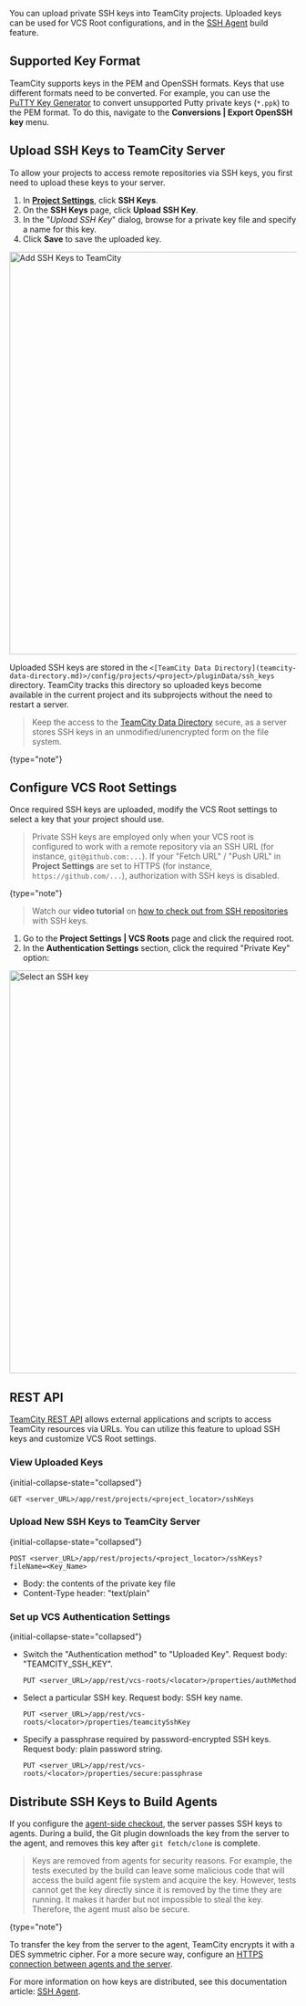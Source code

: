 [//]: # (title: SSH Keys Management)
[//]: # (auxiliary-id: SSH Keys Management)

You can upload private SSH keys into TeamCity projects. Uploaded keys can be used for VCS Root configurations, and in the [SSH Agent](ssh-agent.md) build feature.



## Supported Key Format

TeamCity supports keys in the PEM and OpenSSH formats. Keys that use different formats need to be converted. For example, you can use the [PuTTY Key Generator](https://www.puttygen.com/) to convert unsupported Putty private keys (`*.ppk`) to the PEM format. To do this, navigate to the **Conversions | Export OpenSSH key** menu.

## Upload SSH Keys to TeamCity Server

To allow your projects to access remote repositories via SSH keys, you first need to upload these keys to your server.

1. In __[Project Settings](creating-and-editing-projects.md#Managing+Project)__, click __SSH Keys__.
2. On the __SSH Keys__ page, click __Upload SSH Key__.
3. In the "_Upload SSH Key_" dialog, browse for a private key file and specify a name for this key.
4. Click **Save** to save the uploaded key.

<img src="ssh-keys.png" width="706" alt="Add SSH Keys to TeamCity"/>

Uploaded SSH keys are stored in the `<[TeamCity Data Directory](teamcity-data-directory.md)>/config/projects/<project>/pluginData/ssh_keys` directory. TeamCity tracks this directory so uploaded keys become available in the current project and its subprojects without the need to restart a server.

> Keep the access to the [TeamCity Data Directory](teamcity-data-directory.md) secure, as a server stores SSH keys in an unmodified/unencrypted form on the file system.
>
{type="note"}

## Configure VCS Root Settings

Once required SSH keys are uploaded, modify the VCS Root settings to select a key that your project should use.


> Private SSH keys are employed only when your VCS root is configured to work with a remote repository via an SSH URL (for instance, `git@github.com:...`). If your "Fetch URL" / "Push URL" in **Project Settings** are set to HTTPS (for instance, `https://github.com/...`), authorization with SSH keys is disabled.
> 
{type="note"}

> Watch our **video tutorial** on [how to check out from SSH repositories](https://www.youtube.com/watch?v=nUTb1BjMMoE) with SSH keys.

1. Go to the **Project Settings | VCS Roots** page and click the required root.
2. In the **Authentication Settings** section, click the required "Private Key" option:
   <include src="git.md" include-id="ssh-key-options"/>

<img src="dk-selectSshKeyOptions.png" width="706" alt="Select an SSH key"/>



## REST API 

[TeamCity REST API](teamcity-rest-api.md) allows external applications and scripts to access TeamCity resources via URLs. You can utilize this feature to upload SSH keys and customize VCS Root settings.

### View Uploaded Keys
{initial-collapse-state="collapsed"}


```Plain Text
GET <server_URL>/app/rest/projects/<project_locator>/sshKeys
```

### Upload New SSH Keys to TeamCity Server
{initial-collapse-state="collapsed"}

```Plain Text
POST <server_URL>/app/rest/projects/<project_locator>/sshKeys?fileName=<Key_Name>
```

* Body: the contents of the private key file
* Content-Type header: "text/plain"



### Set up VCS Authentication Settings
{initial-collapse-state="collapsed"}

* Switch the "Authentication method" to "Uploaded Key". Request body: "TEAMCITY_SSH_KEY".
    
    ```Plain Text
    PUT <server_URL>/app/rest/vcs-roots/<locator>/properties/authMethod
    ```

* Select a particular SSH key. Request body: SSH key name.
    
    ```Plain Text
    PUT <server_URL>/app/rest/vcs-roots/<locator>/properties/teamcitySshKey
    ```

* Specify a passphrase required by password-encrypted SSH keys. Request body: plain password string.
    
    ```Plain Text
    PUT <server_URL>/app/rest/vcs-roots/<locator>/properties/secure:passphrase
    ```


## Distribute SSH Keys to Build Agents

If you configure the [agent-side checkout](vcs-checkout-mode.md#agent-checkout), the server passes SSH keys to agents. During a build, the Git plugin downloads the key from the server to the agent, and removes this key after `git fetch/clone` is complete.



> Keys are removed from agents for security reasons. For example, the tests executed by the build can leave some malicious code that will access the build agent file system and acquire the key. However, tests cannot get the key directly since it is removed by the time they are running. It makes it harder but not impossible to steal the key. Therefore, the agent must also be secure.
> 
{type="note"}

To transfer the key from the server to the agent, TeamCity encrypts it with a DES symmetric cipher. For a more secure way, configure an [HTTPS connection between agents and the server](using-https-to-access-teamcity-server.md).

For more information on how keys are distributed, see this documentation article: [SSH Agent](ssh-agent.md).
